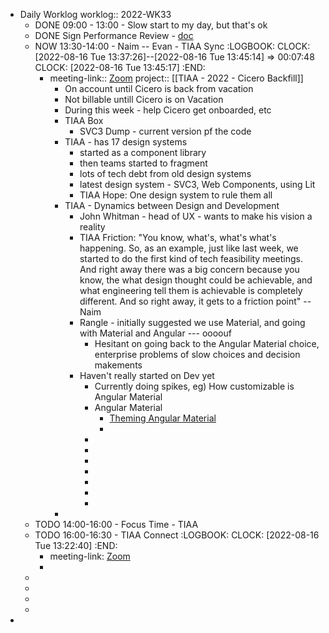 - Daily Worklog
  worklog:: 2022-WK33
	- DONE 09:00 - 13:00 - Slow start to my day, but that's ok
	- DONE Sign Performance Review - [doc](https://docs.google.com/document/d/1oIzWIAbrBsBx6SFEPwBIefFeabNIxEbdNnGKLMO1aFI/edit)
	- NOW 13:30-14:00 - Naim -- Evan - TIAA Sync
	  :LOGBOOK:
	  CLOCK: [2022-08-16 Tue 13:37:26]--[2022-08-16 Tue 13:45:14] =>  00:07:48
	  CLOCK: [2022-08-16 Tue 13:45:17]
	  :END:
		- meeting-link:: [Zoom](https://www.google.com/url?q=https://rangle.zoom.us/j/83773105256?pwd%3DMjBKNXV5MlF2VUdMbGV2dWVYOCsyUT09&sa=D&source=calendar&ust=1661102642170061&usg=AOvVaw2phKBjm8dDO7XE4i7ReWK5)
		  project:: [[TIAA - 2022 - Cicero Backfill]]
			- On account until Cicero is back from vacation
			- Not billable untill Cicero is on Vacation
			- During this week - help Cicero get onboarded, etc
			- TIAA Box
				- SVC3 Dump - current version pf the code
			- TIAA - has 17 design systems
				- started as a component library
				- then teams started to fragment
				- lots of tech debt from old design systems
				- latest design system - SVC3, Web Components, using Lit
				- TIAA Hope: One design system to rule them all
			- TIAA - Dynamics between Design and Development
				- John Whitman - head of UX - wants to make his vision a reality
				- TIAA Friction: "You know, what's, what's what's happening. So, as an example, just like last week, we started to do the first kind of tech feasibility meetings. And right away there was a big concern because you know, the what design thought could be achievable, and what engineering tell them is achievable is completely different. And so right away, it gets to a friction point" -- Naim
				- Rangle - initially suggested we use Material, and going with Material and Angular --- oooouf
					- Hesitant on going back to the Angular Material choice, enterprise problems of slow choices and decision makements
				- Haven't really started on Dev yet
					- Currently doing spikes, eg) How customizable is Angular Material
					- Angular Material
						- [Theming Angular Material](https://material.angular.io/guide/theming)
						-
					-
					-
					-
					-
					-
					-
					-
			-
	- TODO 14:00-16:00 - Focus Time - TIAA
	- TODO 16:00-16:30 - TIAA Connect
	  :LOGBOOK:
	  CLOCK: [2022-08-16 Tue 13:22:40]
	  :END:
		- meeting-link: [Zoom](https://www.google.com/url?q=https://rangle.zoom.us/j/88497825609?pwd%3DWEp2VW5mNDlOV2huZUtweVJHOXBJUT09&sa=D&source=calendar&ust=1661102381005767&usg=AOvVaw0oNLgCbP3352Gq3abyTIEm)
		-
	-
	-
	-
	-
-